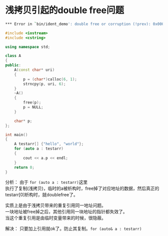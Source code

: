 # 浅拷贝引起的double free问题

```bash
*** Error in `bin/ident_demo': double free or corruption (!prev): 0x000000000247b010 ***
```

```cpp
#include <iostream>
#include <cstring>

using namespace std;

class A
{
public:
    A(const char* uri)
    {
        p = (char*)calloc(6, 1);
        strncpy(p, uri, 6);
    }
    ~A()
    {
        free(p);
        p = NULL;
    }

    char* p;
};

int main()
{
    A testarr[] {"hello", "world"};
    for (auto a : testarr)
    {
        cout << a.p << endl;
    }
    return 0;
}
```

分析：  由于 `for (auto a : testarr)`这里  
执行了复制(浅拷贝)，临时的a被析构时，free掉了对应地址的数据，然后真正的testarr[0]析构时，就doublefree了。  

实质上是由于浅拷贝带来的重复引用同一地址问题。  
一块地址被free掉之后，其他引用同一块地址的指针都失效了。  
当这个重复引用是由临时变量带来的时候，很隐蔽。  

解决： 只要加上引用就ok了。防止其复制。`for (auto& a : testarr)`


